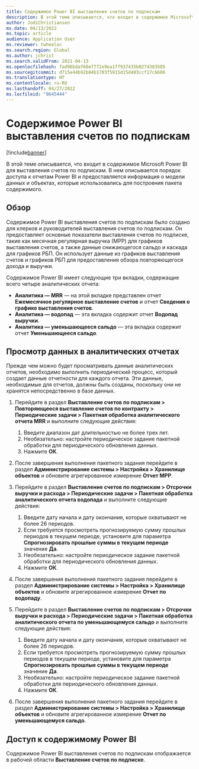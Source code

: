 ```yaml
---
title: Содержимое Power BI выставления счетов по подпискам
description: В этой теме описывается, что входит в содержимое Microsoft Power BI для выставления счетов по подпискам.
author: JodiChristiansen
ms.date: 04/13/2022
ms.topic: article
audience: Application User
ms.reviewer: twheeloc
ms.search.region: Global
ms.author: jchrist
ms.search.validFrom: 2021-04-13
ms.openlocfilehash: fad96bdaf60e7772e9ea1ff937435b0274303505
ms.sourcegitcommit: d715e44b92b84b1703f5915d15d403ccf17c6606
ms.translationtype: HT
ms.contentlocale: ru-RU
ms.lasthandoff: 04/27/2022
ms.locfileid: "8645444"
---
```

# <a name="subscription-billing-power-bi-content"></a>Содержимое Power BI выставления счетов по подпискам

[!include[banner](../includes/banner.md)]

В этой теме описывается, что входит в содержимое Microsoft Power BI для выставления счетов по подпискам. В нем описывается порядок доступа к отчетам Power BI и предоставляется информация о модели данных и объектах, которые использовались для построения пакета содержимого. 

## <a name="overview"></a>Обзор

Содержимое Power BI выставления счетов по подпискам было создано для клерков и руководителей выставления счетов по подпискам. Он предоставляет основные показатели выставления счетов по подписке, такие как месячная регулярная выручка (МРР) для графиков выставления счетов, а также данные снижающегося сальдо и каскада для графиков РБП. Он использует данные из графиков выставления счетов и графиков РБП для предоставления обзора повторяющегося дохода и выручки.

Содержимое Power BI имеет следующие три вкладки, содержащие всего четыре аналитических отчета: 

- **Аналитика — MRR** — на этой вкладке представлен отчет **Ежемесячное регулярное выставление счетов** и отчет **Сведения о графике выставления счетов**.
- **Аналитика — водопад** — эта вкладка содержит отчет **Водопад выручки**.
- **Аналитика — уменьшающееся сальдо** — эта вкладка содержит отчет **Уменьшающееся сальдо**.

## <a name="view-data-on-the-analytical-reports"></a>Просмотр данных в аналитических отчетах

Прежде чем можно будет просматривать данные аналитических отчетов, необходимо выполнить периодический процесс, который создает данные отчетности для каждого отчета. Эти данные, необходимые для отчетов, должны быть созданы, поскольку они не хранятся непосредственно в базе данных. 

1. Перейдите в раздел **Выставление счетов по подпискам \> Повторяющееся выставление счетов по контракту \> Периодические задачи \> Пакетная обработка аналитического отчета MRR** и выполните следующие действия:

    1. Введите диапазон дат длительностью не более трех лет.
    2. Необязательно: настройте периодическое задание пакетной обработки для периодического обновления данных.
    3. Нажмите **ОК**.

2. После завершения выполнения пакетного задания перейдите в раздел **Администрирование системы \> Настройка \> Хранилище объектов** и обновите агрегированное измерение **Отчет МРР**. 
3. Перейдите в раздел **Выставление счетов по подпискам \> Отсрочки выручки и расхода \> Периодические задачи \> Пакетная обработка аналитического отчета водопада** и выполните следующие действия:

    1. Введите дату начала и дату окончания, которые охватывают не более 26 периодов. 
    2. Если требуется просмотреть прогнозируемую сумму прошлых периодов в текущем периоде, установите для параметра **Спрогнозировать прошлые суммы в текущем периоде** значение **Да**.
    3. Необязательно: настройте периодическое задание пакетной обработки для периодического обновления данных.
    4. Нажмите **ОК**. 

4. После завершения выполнения пакетного задания перейдите в раздел **Администрирование системы \> Настройка \> Хранилище объектов** и обновите агрегированное измерение **Отчет по водопаду**.
5. Перейдите в раздел **Выставление счетов по подпискам \> Отсрочки выручки и расхода \> Периодические задачи \> Пакетная обработка аналитического отчета по уменьшающемуся сальдо** и выполните следующие действия:

    1. Введите дату начала и дату окончания, которые охватывают не более 26 периодов. 
    2. Если требуется просмотреть прогнозируемую сумму прошлых периодов в текущем периоде, установите для параметра **Спрогнозировать прошлые суммы в текущем периоде** значение **Да**.
    3. Необязательно: настройте периодическое задание пакетной обработки для периодического обновления данных.
    4. Нажмите **ОК**.

6. После завершения выполнения пакетного задания перейдите в раздел **Администрирование системы \> Настройка \> Хранилище объектов** и обновите агрегированное измерение **Отчет по уменьшающемуся сальдо**.

## <a name="accessing-the-power-bi-content"></a>Доступ к содержимому Power BI

Содержимое Power BI выставления счетов по подпискам отображается в рабочей области **Выставление счетов по подписке**.
